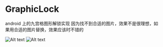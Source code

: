 # GraphicLock

 android 上的九宫格图形解锁实现
 因为找不到合适的图片，效果不是很理想，如果用合适的图片替换，效果应该时不错的
 
 ![Alt text](http://d.pcs.baidu.com/thumbnail/f3c75e2bcfb4cc73f4611de81c7cbb0f?fid=3357566486-250528-609417791210169&time=1423814400&sign=FDTAER-DCb740ccc5511e5e8fedcff06b081203-z7YgfRUmTBS8jJk050yD%2BQQNq9E%3D&rt=sh&expires=2h&r=228259910&sharesign=unknown&size=c710_u500&quality=100)
 ![Alt text](http://d.pcs.baidu.com/thumbnail/510eb3484842f7e3b34fec4b14578770?fid=3357566486-250528-72880786451195&time=1423814400&sign=FDTAER-DCb740ccc5511e5e8fedcff06b081203-q3laxQOkH%2FN%2Bd%2B4ezlVJoOTA1BI%3D&rt=sh&expires=2h&r=394607263&sharesign=unknown&size=c710_u500&quality=100)
